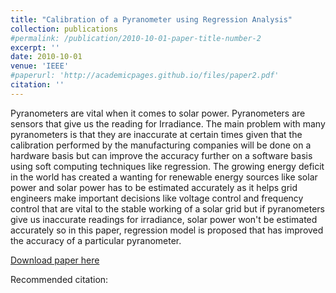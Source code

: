 ```yaml
---
title: "Calibration of a Pyranometer using Regression Analysis"
collection: publications
#permalink: /publication/2010-10-01-paper-title-number-2
excerpt: ''
date: 2010-10-01
venue: 'IEEE'
#paperurl: 'http://academicpages.github.io/files/paper2.pdf'
citation: ''
---
```

Pyranometers are vital when it comes to solar power. Pyranometers are sensors that give us the reading for Irradiance. The main problem with many pyranometers is that they are inaccurate at certain times given that the calibration performed by the manufacturing companies will be done on a hardware basis but can improve the accuracy further on a software basis using soft computing techniques like regression. The growing energy deficit in the world has created a wanting for renewable energy sources like solar power and solar power has to be estimated accurately as it helps grid engineers make important decisions like voltage control and frequency control that are vital to the stable working of a solar grid but if pyranometers give us inaccurate readings for irradiance, solar power won't be estimated accurately so in this paper, regression model is proposed that has improved the accuracy of a particular pyranometer.

[Download paper here](https://ieeexplore.ieee.org/document/9138041)

Recommended citation:
